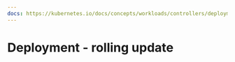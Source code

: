 ```yaml
---
docs: https://kubernetes.io/docs/concepts/workloads/controllers/deployment/
---
```

# Deployment - rolling update